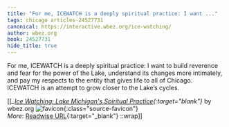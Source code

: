 ```yaml
---
title: "For me, ICEWATCH is a deeply spiritual practice: I want ..."
tags: chicago articles-24527731
canonical: https://interactive.wbez.org/ice-watching/
author: wbez.org
book: 24527731
hide_title: true
---
```


For me, ICEWATCH is a deeply spiritual practice: I want to build reverence and fear for the power of the Lake, understand its changes more intimately, and pay my respects to the entity that gives life to all of Chicago. ICEWATCH is an attempt to grow closer to the Lake’s cycles.


[[<cite>_[Ice Watching: Lake Michigan's Spiritual Practice](https://interactive.wbez.org/ice-watching/){:target="_blank"}_</cite> by wbez.org ![favicon](https://s2.googleusercontent.com/s2/favicons?domain=interactive.wbez.org){:class="source-favicon"}<br>
_More_: [Readwise URL](https://readwise.io/open/478410758){:target="_blank"}
::wrap]]